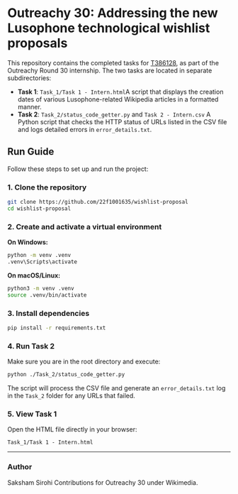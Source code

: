 # Outreachy 30: Addressing the new Lusophone technological wishlist proposals

This repository contains the completed tasks for [T386128](https://phabricator.wikimedia.org/T386128), as part of the Outreachy Round 30 internship. The two tasks are located in separate subdirectories:

- **Task 1**: `Task_1/Task 1 - Intern.html`A script that displays the creation dates of various Lusophone-related Wikipedia articles in a formatted manner.
- **Task 2**: `Task_2/status_code_getter.py` and `Task 2 - Intern.csv`
  A Python script that checks the HTTP status of URLs listed in the CSV file and logs detailed errors in `error_details.txt`.

## Run Guide

Follow these steps to set up and run the project:

### 1. Clone the repository

```bash
git clone https://github.com/22f1001635/wishlist-proposal
cd wishlist-proposal
```

### 2. Create and activate a virtual environment

**On Windows:**

```bash
python -m venv .venv
.venv\Scripts\activate
```

**On macOS/Linux:**

```bash
python3 -m venv .venv
source .venv/bin/activate
```

### 3. Install dependencies

```bash
pip install -r requirements.txt
```

### 4. Run Task 2

Make sure you are in the root directory and execute:

```bash
python ./Task_2/status_code_getter.py
```

The script will process the CSV file and generate an `error_details.txt` log in the `Task_2` folder for any URLs that failed.

### 5. View Task 1

Open the HTML file directly in your browser:

```
Task_1/Task 1 - Intern.html
```

---

### Author

Saksham Sirohi
Contributions for Outreachy 30 under Wikimedia.
